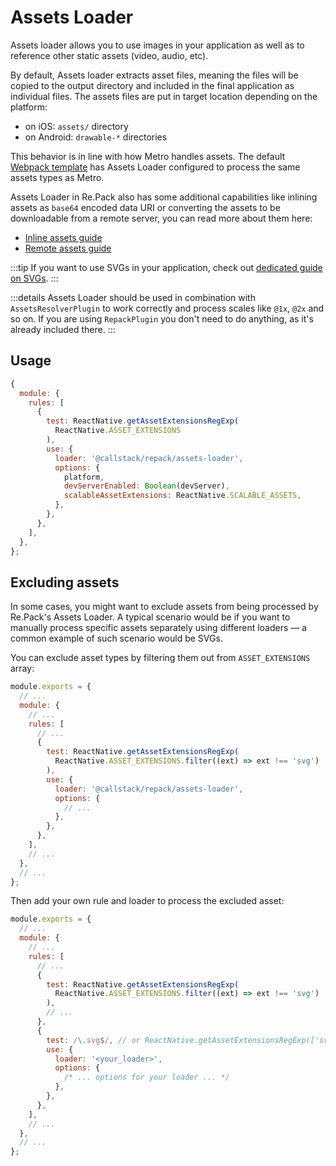 # Assets Loader

Assets loader allows you to use images in your application as well as to reference other static assets (video, audio, etc).

By default, Assets loader extracts asset files, meaning the files will be copied to the output directory and included in the final application as individual files. The assets files are put in target location depending on the platform:

- on iOS: `assets/` directory
- on Android: `drawable-*` directories

This behavior is in line with how Metro handles assets. The default [Webpack template](../configuration/templates) has Assets Loader configured to process the same assets types as Metro.

Assets Loader in Re.Pack also has some additional capabilities like inlining assets as `base64` encoded data URI or converting the assets to be downloadable from a remote server, you can read more about them here:

- [Inline assets guide](../guides/inline-assets)
- [Remote assets guide](../guides/remote-assets)

:::tip
If you want to use SVGs in your application, check out [dedicated guide on SVGs](../guides/svg).
:::

:::details
Assets Loader should be used in combination with `AssetsResolverPlugin` to work correctly and process scales like `@1x`, `@2x` and so on. If you are using `RepackPlugin` you don't need to do anything, as it's already included there.
:::

## Usage

```js title="webpack.config.js"
{
  module: {
    rules: [
      {
        test: ReactNative.getAssetExtensionsRegExp(
          ReactNative.ASSET_EXTENSIONS
        ),
        use: {
          loader: '@callstack/repack/assets-loader',
          options: {
            platform,
            devServerEnabled: Boolean(devServer),
            scalableAssetExtensions: ReactNative.SCALABLE_ASSETS,
          },
        },
      },
    ],
  },
};
```

## Excluding assets

In some cases, you might want to exclude assets from being processed by Re.Pack's Assets Loader.
A typical scenario would be if you want to manually process specific assets separately using
different loaders — a common example of such scenario would be SVGs.

You can exclude asset types by filtering them out from `ASSET_EXTENSIONS` array:

```js title="webpack.config.js"
module.exports = {
  // ...
  module: {
    // ...
    rules: [
      // ...
      {
        test: ReactNative.getAssetExtensionsRegExp(
          ReactNative.ASSET_EXTENSIONS.filter((ext) => ext !== 'svg')
        ),
        use: {
          loader: '@callstack/repack/assets-loader',
          options: {
            // ...
          },
        },
      },
    ],
    // ...
  },
  // ...
};
```

Then add your own rule and loader to process the excluded asset:

```js title="webpack.config.js"
module.exports = {
  // ...
  module: {
    // ...
    rules: [
      // ...
      {
        test: ReactNative.getAssetExtensionsRegExp(
          ReactNative.ASSET_EXTENSIONS.filter((ext) => ext !== 'svg')
        ),
        // ...
      },
      {
        test: /\.svg$/, // or ReactNative.getAssetExtensionsRegExp(['svg'])
        use: {
          loader: '<your_loader>',
          options: {
            /* ... options for your loader ... */
          },
        },
      },
    ],
    // ...
  },
  // ...
};
```

